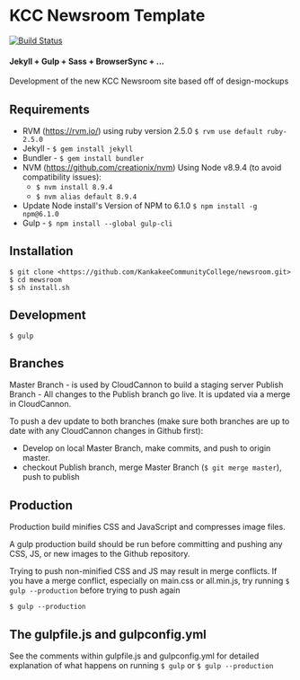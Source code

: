# KCC Newsroom Template

[![Build Status](https://travis-ci.org/KankakeeCommunityCollege/newsroom.svg?branch=publish)](https://travis-ci.org/KankakeeCommunityCollege/newsroom)

#### Jekyll + Gulp + Sass + BrowserSync + ...

Development of the new KCC Newsroom site based off of design-mockups

## Requirements
- RVM (<https://rvm.io/>) using ruby version 2.5.0 `$ rvm use default ruby-2.5.0`
- Jekyll - `$ gem install jekyll`
- Bundler - `$ gem install bundler`
- NVM (<https://github.com/creationix/nvm>) Using Node v8.9.4 (to avoid compatibility issues):
	- `$ nvm install 8.9.4`
	- `$ nvm alias default 8.9.4`
- Update Node install's Version of NPM to 6.1.0 `$ npm install -g npm@6.1.0`
- Gulp - `$ npm install --global gulp-cli`

## Installation
	$ git clone <https://github.com/KankakeeCommunityCollege/newsroom.git>
	$ cd mewsroom
	$ sh install.sh

## Development
	$ gulp

## Branches

Master Branch - is used by CloudCannon to build a staging server
Publish Branch - All changes to the Publish branch go live. It is updated via a merge in CloudCannon.

To push a dev update to both branches (make sure both branches are up to date with any CloudCannon changes in Github first):
- Develop on local Master Branch, make commits, and push to origin master.
- checkout Publish branch, merge Master Branch (`$ git merge master`), push to publish

## Production

Production build minifies CSS and JavaScript and compresses image files.

A gulp production build should be run before committing and pushing any CSS, JS, or new images to the Github repository.

Trying to push non-minified CSS and JS may result in merge conflicts.  If you have a merge conflict, especially on main.css or all.min.js, try running `$ gulp --production` before trying to push again

	$ gulp --production

## The gulpfile.js and gulpconfig.yml

See the comments within gulpfile.js and gulpconfig.yml for detailed explanation of what happens on running `$ gulp` or `$ gulp --production`
